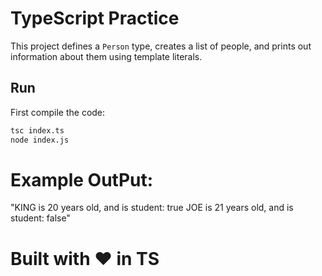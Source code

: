 # TypeScript Practice

This project defines a `Person` type, creates a list of people, and prints out information about them using template literals.  

## Run

First compile the code:
```bash
tsc index.ts
node index.js
```

# Example OutPut:
"KING is 20 years old, and is student: true
JOE is 21 years old, and is student: false"

# Built with ❤️ in TS
